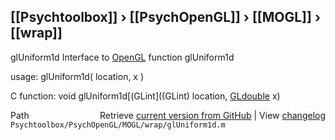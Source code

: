 ## [[Psychtoolbox]] &#8250; [[PsychOpenGL]] &#8250; [[MOGL]] &#8250; [[wrap]]

glUniform1d  Interface to [OpenGL](OpenGL) function glUniform1d  
  
usage:  glUniform1d( location, x )  
  
C function:  void glUniform1d[(GLint]((GLint) location, [GLdouble](GLdouble) x)  




<div class="code_header" style="text-align:right;">
  <span style="float:left;">Path&nbsp;&nbsp;</span> <span class="counter">Retrieve <a href=
  "https://raw.github.com/Psychtoolbox-3/Psychtoolbox-3/beta/Psychtoolbox/PsychOpenGL/MOGL/wrap/glUniform1d.m">current version from GitHub</a> | View <a href=
  "https://github.com/Psychtoolbox-3/Psychtoolbox-3/commits/beta/Psychtoolbox/PsychOpenGL/MOGL/wrap/glUniform1d.m">changelog</a></span>
</div>
<div class="code">
  <code>Psychtoolbox/PsychOpenGL/MOGL/wrap/glUniform1d.m</code>
</div>

